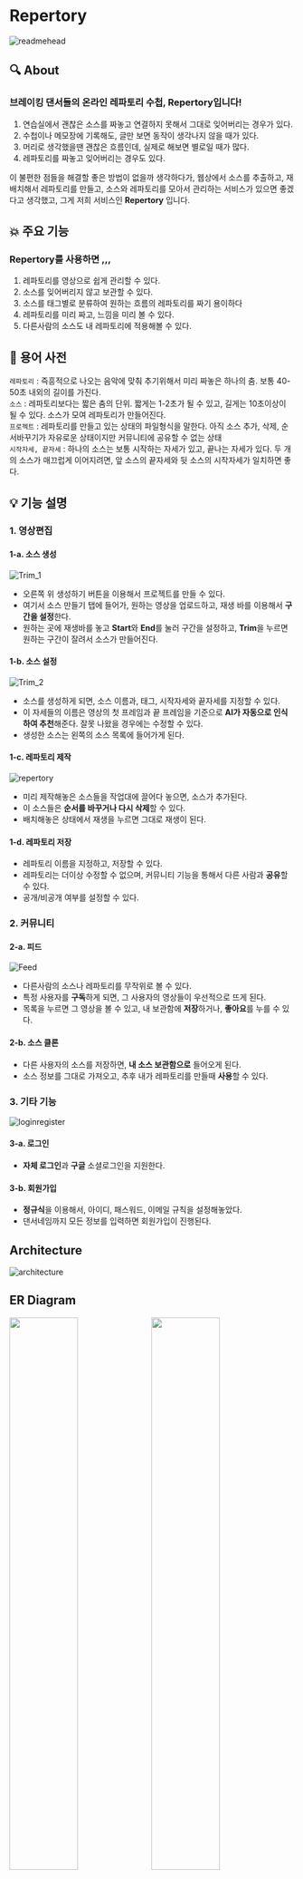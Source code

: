 # Repertory
![readmehead](/Docs/readme/readmehead.png)
## 🔍 About
### 브레이킹 댄서들의 온라인 레파토리 수첩, Repertory입니다! <br>

1. 연습실에서 괜찮은 소스를 짜놓고 연결하지 못해서 그대로 잊어버리는 경우가 있다.
2. 수첩이나 메모장에 기록해도, 글만 보면 동작이 생각나지 않을 때가 있다.
3. 머리로 생각했을땐 괜찮은 흐름인데, 실제로 해보면 별로일 때가 많다.
4. 레파토리를 짜놓고 잊어버리는 경우도 있다.

이 불편한 점들을 해결할 좋은 방법이 없을까 생각하다가, 웹상에서 소스를 추출하고, 재배치해서 레파토리를 만들고, 소스와 레파토리를 모아서 관리하는 서비스가 있으면 좋겠다고 생각했고, 그게 저희 서비스인 **Repertory** 입니다. 

## 💥 주요 기능
### Repertory를 사용하면 ,,, 
1. 레파토리를 영상으로 쉽게 관리할 수 있다.
2. 소스를 잊어버리지 않고 보관할 수 있다.
3. 소스를 태그별로 분류하여 원하는 흐름의 레파토리를 짜기 용이하다
4. 레파토리를 미리 짜고, 느낌을 미리 볼 수 있다.
5. 다른사람의 소스도 내 레파토리에 적용해볼 수 있다.

## 📖 용어 사전
`레파토리` : 즉흥적으로 나오는 음악에 맞춰 추기위해서 미리 짜놓은 하나의 춤. 보통 40-50초 내외의 길이를 가진다. <br>
`소스` : 레파토리보다는 짧은 춤의 단위. 짧게는 1-2초가 될 수 있고, 길게는 10초이상이 될 수 있다. 소스가 모여 레파토리가 만들어진다.<br>
`프로젝트` : 레파토리를 만들고 있는 상태의 파일형식을 말한다. 아직 소스 추가, 삭제, 순서바꾸기가 자유로운 상태이지만 커뮤니티에 공유할 수 없는 상태 <br>
`시작자세, 끝자세` : 하나의 소스는 보통 시작하는 자세가 있고, 끝나는 자세가 있다. 두 개의 소스가 매끄럽게 이어지려면, 앞 소스의 끝자세와 뒷 소스의 시작자세가 일치하면 좋다.



## 💡 기능 설명
### 1. 영상편집
#### 1-a.  소스 생성
![Trim_1](/Docs/readme/Trim_1.PNG)<br>

- 오른쪽 위 생성하기 버튼을 이용해서 프로젝트를 만들 수 있다. 
- 여기서 소스 만들기 탭에 들어가, 원하는 영상을 업로드하고, 재생 바를 이용해서 **구간을 설정**한다. 
- 원하는 곳에 재생바를 놓고 **Start**와 **End**를 눌러 구간을 설정하고, **Trim**을 누르면 원하는 구간이 잘려서 소스가 만들어진다.
#### 1-b. 소스 설정
![Trim_2](/Docs/readme/Trim_2.PNG)<br>

- 소스를 생성하게 되면, 소스 이름과, 태그, 시작자세와 끝자세를 지정할 수 있다. 
- 이 자세들의 이름은 영상의 첫 프레임과 끝 프레임을 기준으로 **AI가 자동으로 인식하여 추천**해준다. 잘못 나왔을 경우에는 수정할 수 있다. 
- 생성한 소스는 왼쪽의 소스 목록에 들어가게 된다.
#### 1-c. 레파토리 제작
![repertory](/Docs/readme/repertory.PNG)<br>

- 미리 제작해놓은 소스들을 작업대에 끌어다 놓으면, 소스가 추가된다. 
- 이 소스들은 **순서를 바꾸거나 다시 삭제**할 수 있다. 
- 배치해놓은 상태에서 재생을 누르면 그대로 재생이 된다.
#### 1-d. 레파토리 저장

- 레파토리 이름을 지정하고, 저장할 수 있다. 
- 레파토리는 더이상 수정할 수 없으며, 커뮤니티 기능을 통해서 다른 사람과 **공유**할 수 있다. 
- 공개/비공개 여부를 설정할 수 있다.


### 2. 커뮤니티
#### 2-a. 피드
![Feed](/Docs/readme/Feed.PNG) <br>

- 다른사람의 소스나 레파토리를 무작위로 볼 수 있다. 
- 특정 사용자를 **구독**하게 되면, 그 사용자의 영상들이 우선적으로 뜨게 된다. 
- 목록을 누르면 그 영상을 볼 수 있고, 내 보관함에 **저장**하거나, **좋아요**를 누를 수 있다.

#### 2-b. 소스 클론
- 다른 사용자의 소스를 저장하면, **내 소스 보관함으로** 들어오게 된다. 
- 소스 정보를 그대로 가져오고, 추후 내가 레파토리를 만들때 **사용**할 수 있다.

### 3. 기타 기능
![loginregister](/Docs/readme/loginregister.PNG) <br>
#### 3-a. 로그인

- **자체 로그인**과 **구글** 소셜로그인을 지원한다.

#### 3-b. 회원가입

- **정규식**을 이용해서, 아이디, 패스워드, 이메일 규칙을 설정해놓았다. 
- 댄서네임까지 모든 정보를 입력하면 회원가입이 진행된다.

## Architecture
![architecture](/Docs/readme/architecture.png)

## ER Diagram

<img src = "Docs/readme/Community.png" width="49%" height="50%">
<img src = "Docs/readme/Member.png" width="49%" height="50%">
<img src = "Docs/readme/Dance.png">


## 🛠 Tech Stack 
|  역할 | 종류 |
| --- | --- |
| Backend Framework | ![Spring Boot](https://img.shields.io/badge/spring%20boot-%236DB33F.svg?style=for-the-badge&logo=spring&logoColor=white) ![Django](https://img.shields.io/badge/django-%23092E20.svg?style=for-the-badge&logo=django&logoColor=white) |
| Front Framework | ![React](https://img.shields.io/badge/react-%2320232a.svg?style=for-the-badge&logo=react&logoColor=%2361DAFB) ![TypeScript](https://img.shields.io/badge/typescript-%23007ACC.svg?style=for-the-badge&logo=typescript&logoColor=white) |
| Database | ![MariaDB](https://img.shields.io/badge/MariaDB-003545?style=for-the-badge&logo=mariadb&logoColor=white) ![MongoDB](https://img.shields.io/badge/MongoDB-%234ea94b.svg?style=for-the-badge&logo=mongodb&logoColor=white) ![Redis](https://img.shields.io/badge/redis-%23DD0031.svg?style=for-the-badge&logo=redis&logoColor=white) |
| CI/CD | ![Jenkins](https://img.shields.io/badge/jenkins-%232C5263.svg?style=for-the-badge&logo=jenkins&logoColor=white) ![Docker](https://img.shields.io/badge/docker-%230db7ed.svg?style=for-the-badge&logo=docker&logoColor=white)  |
| Version Control | ![Git](https://img.shields.io/badge/git-%23F05033.svg?style=for-the-badge&logo=git&logoColor=white) ![GitLab](https://img.shields.io/badge/gitlab-%23181717.svg?style=for-the-badge&logo=gitlab&logoColor=white) |
| Communication | ![Mattermost](https://img.shields.io/badge/mattermost-%23D4D4D4.svg?style=for-the-badge&logo=AngelList&logoColor=black) |
| Key Stack | ![FFMPEG](https://img.shields.io/badge/ffmpeg-%23181717.svg?style=for-the-badge&logo=AngelList&logoColor=black)  ![MSA](https://img.shields.io/badge/msa-%23181717.svg?style=for-the-badge&logo=AngelList&logoColor=black) ![STOMP](https://img.shields.io/badge/stomp-%23181717.svg?style=for-the-badge&logo=AngelList&logoColor=black)|


## 📦 How to Build


```
npm i
npm run build
```

## License
Repertory.online is [GNU](https://opensource.org/license/gpl-2-0/) Licensed


## 팀원 정보
|  김세진 | [김형진](https://github.com/HyeongjinKim98) | [안준현](https://github.com/alloy31) | [이성호](https://github.com/SunghoLee98) | [이주희](https://github.com/zoohee) | [최세은](https://github.com/ChoiSeEun) |
| --- | --- | --- | --- | --- | --- |
| FE | FE | 팀장, BE | BE | BE | BE |
| `커뮤니티`<br>`프로필` | `영상편집` | `발표`<br>`멤버서비스` | `프로젝트서비스`<br>`댄스서비스` | `CI/CD`<br>`커뮤니티서비스` | `DB설계`<br>`포즈감지서비스` |


